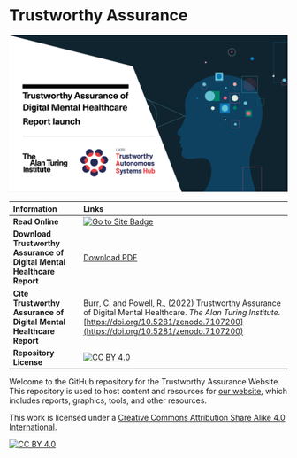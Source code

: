 # Trustworthy Assurance

![Repository hero image](https://raw.githubusercontent.com/alan-turing-institute/trustworthy-assurance/main/docs/assets/images/Trustworthy%20Digital%20Mental%20Healthcare_Twitter_.jpg)

| Information | Links |
| :--- | :--- |
| **Read Online** | [![Go to Site Badge](https://img.shields.io/badge/Go%20to-Site-blue)][ta-website]|
| **Download Trustworthy Assurance of Digital Mental Healthcare Report** | [Download PDF](https://zenodo.org/record/7107200/files/final-report.pdf?download=1) |
| **Cite Trustworthy Assurance of Digital Mental Healthcare Report** | Burr, C. and Powell, R., (2022) Trustworthy Assurance of Digital Mental Healthcare. *The Alan Turing Institute*. [https://doi.org/10.5281/zenodo.7107200](https://doi.org/10.5281/zenodo.7107200) |
| **Repository License** | [![CC BY 4.0][cc-by-shield]][cc-by] |

Welcome to the GitHub repository for the Trustworthy Assurance Website.
This repository is used to host content and resources for [our website][ta-website], which includes reports, graphics, tools, and other resources.

This work is licensed under a
[Creative Commons Attribution Share Alike 4.0 International][cc-by].

[![CC BY 4.0][cc-by-image]][cc-by]

[cc-by]: https://creativecommons.org/licenses/by-sa/4.0/
[cc-by-image]: https://licensebuttons.net/l/by-sa/4.0/88x31.png
[cc-by-shield]: https://img.shields.io/badge/License-CC--BY--SA--4.0-blue
[ta-website]: https://alan-turing-institute.github.io/trustworthy-assurance
